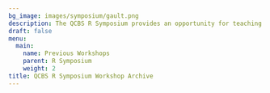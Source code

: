 ```yaml
---
bg_image: images/symposium/gault.png
description: The QCBS R Symposium provides an opportunity for teaching and participation in a series of contributed R workshops about the application of biodiversity science analyses using R that are not offered during the annual QCBS R Workshop Series.
draft: false
menu:
  main: 
    name: Previous Workshops
    parent: R Symposium
    weight: 2
title: QCBS R Symposium Workshop Archive
---
```


